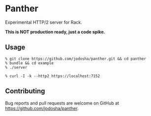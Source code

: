 # Panther

Experimental HTTP/2 server for Rack.

**This is NOT production ready, just a code spike.**

## Usage

```shell
% git clone https://github.com/jodosha/panther.git && cd panther
% bundle && cd example 
% ./server
```

```shell
% curl -I -k --http2 https://localhost:7152
```

## Contributing

Bug reports and pull requests are welcome on GitHub at https://github.com/jodosha/panther.

